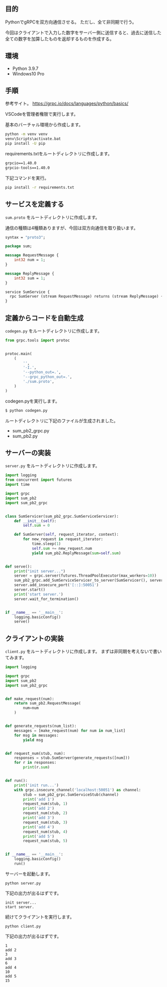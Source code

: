 ## 目的

PythonでgRPCを双方向通信させる。
ただし、全て非同期で行う。

今回はクライアントで入力した数字をサーバー側に送信すると、過去に送信した全ての数字を加算したものを返却するものを作成する。

## 環境

- Python 3.9.7
- Windows10 Pro


## 手順

参考サイト。
https://grpc.io/docs/languages/python/basics/

VSCodeを管理者権限で実行します。

基本のバーチャル環境から作成します。

```sh
python -m venv venv
venv\Scripts\activate.bat
pip install -U pip
```


requirements.txtをルートディレクトリに作成します。

```requirements.txt
grpcio==1.40.0
grpcio-tools==1.40.0
```

下記コマンドを実行。

```sh
pip install -r requirements.txt
```

## サービスを定義する

`sum.proto` をルートディレクトリに作成します。

通信の種類は4種類ありますが、今回は双方向通信を取り扱います。

```sum.proto
syntax = "proto3";

package sum;

message RequestMessage {
    int32 num = 1;
}

message ReplyMessage {
    int32 sum = 1;
}

service SumService {
  rpc SumServer (stream RequestMessage) returns (stream ReplyMessage) {}
}
```

## 定義からコードを自動生成

`codegen.py` をルートディレクトリに作成します。

```codegen.py
from grpc.tools import protoc


protoc.main(
    (
        '',
        '-I.',
        '--python_out=.',
        '--grpc_python_out=.',
        './sum.proto',
    )
)
```

codegen.pyを実行します。

```sh
$ python codegen.py
```

ルートディレクトリに下記のファイルが生成されました。
- sum_pb2_grpc.py
- sum_pb2.py


## サーバーの実装

`server.py` をルートディレクトリに作成します。

```server.py
import logging
from concurrent import futures
import time

import grpc
import sum_pb2
import sum_pb2_grpc


class SumServicer(sum_pb2_grpc.SumServiceServicer):
    def __init__(self):
        self.sum = 0

    def SumServer(self, request_iterator, context):
        for new_request in request_iterator:
            time.sleep(1)
            self.sum += new_request.num
            yield sum_pb2.ReplyMessage(sum=self.sum)


def serve():
    print("init server...")
    server = grpc.server(futures.ThreadPoolExecutor(max_workers=10))
    sum_pb2_grpc.add_SumServiceServicer_to_server(SumServicer(), server)
    server.add_insecure_port('[::]:50051')
    server.start()
    print('start server.')
    server.wait_for_termination()


if __name__ == '__main__':
    logging.basicConfig()
    serve()
```


## クライアントの実装

`client.py` をルートディレクトリに作成します。
まずは非同期を考えないで書いてみます。

```client.py
import logging

import grpc
import sum_pb2
import sum_pb2_grpc


def make_request(num):
    return sum_pb2.RequestMessage(
        num=num
    )


def generate_requests(num_list):
    messages = [make_request(num) for num in num_list]
    for msg in messages:
        yield msg


def request_num(stub, num):
    responses = stub.SumServer(generate_requests([num]))
    for r in responses:
        print(r.sum)


def run():
    print('init run...')
    with grpc.insecure_channel('localhost:50051') as channel:
        stub = sum_pb2_grpc.SumServiceStub(channel)
        print('add 1')
        request_num(stub, 1)
        print('add 2')
        request_num(stub, 2)
        print('add 3')
        request_num(stub, 3)
        print('add 4')
        request_num(stub, 4)
        print('add 5')
        request_num(stub, 5)


if __name__ == '__main__':
    logging.basicConfig()
    run()
```

サーバーを起動します。

```
python server.py
```

下記の出力が出るはずです。

```
init server...
start server.
```

続けてクライアントを実行します。

```
python client.py
```

下記の出力が出るはずです。

```
1
add 2
3
add 3
6
add 4
10
add 5
15
```